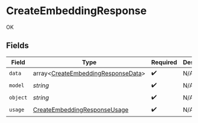 # CreateEmbeddingResponse

OK


## Fields

| Field                                                                                    | Type                                                                                     | Required                                                                                 | Description                                                                              |
| ---------------------------------------------------------------------------------------- | ---------------------------------------------------------------------------------------- | ---------------------------------------------------------------------------------------- | ---------------------------------------------------------------------------------------- |
| `data`                                                                                   | array<[CreateEmbeddingResponseData](../../models/shared/CreateEmbeddingResponseData.md)> | :heavy_check_mark:                                                                       | N/A                                                                                      |
| `model`                                                                                  | *string*                                                                                 | :heavy_check_mark:                                                                       | N/A                                                                                      |
| `object`                                                                                 | *string*                                                                                 | :heavy_check_mark:                                                                       | N/A                                                                                      |
| `usage`                                                                                  | [CreateEmbeddingResponseUsage](../../models/shared/CreateEmbeddingResponseUsage.md)      | :heavy_check_mark:                                                                       | N/A                                                                                      |